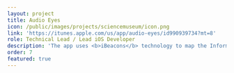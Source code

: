```yaml
---
layout: project
title: Audio Eyes
icon: /public/images/projects/sciencemuseum/icon.png
link: 'https://itunes.apple.com/us/app/audio-eyes/id990939734?mt=8'
role: Technical Lead / Lead iOS Developer
description: 'The app uses <b>iBeacons</b> technology to map the Information Age gallery in the London Science Museum. The project added a new layer of complexity to the usual development lifecycle. Beacon technology is in it infancy and to use it at a commercial level was one of the toughest challenge I ever encountered in my career.'
order: 7
featured: true
---
```

